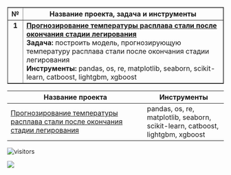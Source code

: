 <table border="1" width="100%" cellpadding="40"><tbody>
  <tr>
    <th align="center">
      №
    </th>
    <th align="center">
      Название проекта, задача и инструменты
    </th>
  </tr>
  <tr>
    <td align="center" valign="top">
      <b>1</b>
    </td>
    <td>
      <b><a href="https://github.com/georgiy-vasilevskiy/test_repo/blob/main/Forecasting_the_Steel_Melting_Temperature_at_the_End_of_the_Alloying_Stage/README.md#прогнозирование-температуры-расплава-стали-после-окончания-стадии-легирования">Прогнозирование температуры расплава стали после окончания стадии легирования</a></b>
      <br><b>Задача:</b> построить модель, прогнозирующую температуру расплава стали после окончания стадии легирования
      <br><b>Инструменты:</b> pandas, os, re, matplotlib, seaborn, scikit-learn, catboost, lightgbm, xgboost
    </td>
  </tr>
</tbody></table>

  
|Название проекта|Инструменты|
|---|---|
|[Прогнозирование температуры расплава стали после окончания стадии легирования](https://github.com/georgiy-vasilevskiy/test_repo/blob/main/Forecasting_the_Steel_Melting_Temperature_at_the_End_of_the_Alloying_Stage/README.md#прогнозирование-температуры-расплава-стали-после-окончания-стадии-легирования)|pandas, os, re,<br>matplotlib, seaborn,<br>scikit-learn, catboost, lightgbm, xgboost|

 ![visitors](https://visitor-badge.laobi.icu/badge?page_id=georgiy-vasilevskiy.test-repo)


![](https://komarev.com/ghpvc/?username=georgiy-vasilevskiy&label=Profile+views)


